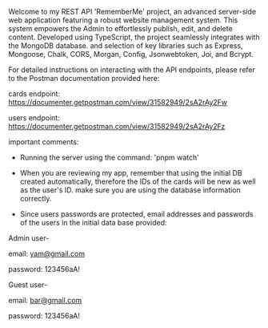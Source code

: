 Welcome to my REST API 'RememberMe' project, an advanced server-side web application featuring a robust website management system. This system empowers the Admin to effortlessly publish, edit, and delete content. Developed using TypeScript, the project seamlessly integrates with the MongoDB database. and selection of key libraries such as Express, Mongoose, Chalk, CORS, Morgan, Config, Jsonwebtoken, Joi, and Bcrypt.

For detailed instructions on interacting with the API endpoints, please refer to the Postman documentation provided here:

cards endpoint: https://documenter.getpostman.com/view/31582949/2sA2rAy2Fw

users endpoint: https://documenter.getpostman.com/view/31582949/2sA2rAy2Fz

important comments:

* Running the server using the command: 'pnpm watch'

* When you are reviewing my app, remember that using the initial DB created automatically, therefore the IDs of the cards will be new as well as the user's ID. make sure you are using the database information correctly.

* Since users passwords are protected, email addresses and passwords of the users in the initial data base provided:

Admin user-

email:
yam@gmail.com

password: 123456aA!

Guest user-

email:
bar@gmail.com

password: 123456aA!
